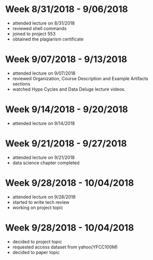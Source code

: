 Week 8/31/2018 - 9/06/2018
=============================
* attended lecture on 8/31/2018
* reviewed shell commands
* joined to project 553
* obtained the plagiarism certificate

Week 9/07/2018 - 9/13/2018
=============================
* attended lecture on 9/07/2018
* reviewed Organization, Course Description and Example Artifacts sections
* watched Hype Cycles and Data Deluge lecture videos.

Week 9/14/2018 - 9/20/2018
=============================
* attended lecture on 9/14/2018

Week 9/21/2018 - 9/27/2018
=============================
* attended lecture on 9/21/2018
* data science chapter completed

Week 9/28/2018 - 10/04/2018
=============================
* attended lecture on 9/28/2018
* started to write tech review
* working on project topic

Week 9/28/2018 - 10/04/2018
=============================
* decided to project topic
* requested access dataset from yahoo(YFCC100M)
* decided to paper topic
